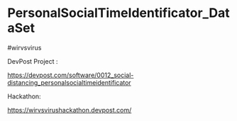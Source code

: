 # PersonalSocialTimeIdentificator_DataSet

#wirvsvirus

DevPost Project :

https://devpost.com/software/0012_social-distancing_personalsocialtimeidentificator

Hackathon: 

https://wirvsvirushackathon.devpost.com/